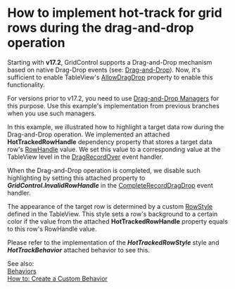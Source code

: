 
# How to implement hot-track for grid rows during the drag-and-drop operation


Starting with **v17.2**, GridControl supports a Drag-and-Drop mechanism based on native Drag-Drop events (see: [Drag-and-Drop](https://documentation.devexpress.com/WPF/11346/Controls-and-Libraries/Data-Grid/Drag-and-Drop)). Now, it's sufficient to enable TableView's [AllowDragDrop](https://documentation.devexpress.com/WPF/DevExpress.Xpf.Grid.DataViewBase.AllowDragDrop.property) property to enable this functionality. 

For versions prior to v17.2, you need to use [Drag-and-Drop Managers](https://documentation.devexpress.com/WPF/11371/Controls-and-Libraries/Data-Grid/Drag-and-Drop/Drag-and-Drop-Managers) for this purpose. Use this example's implementation from previous branches when you use such managers.

In this example, we illustrated how to highlight a target data row during the Drag-and-Drop operation. We implemented an attached **HotTrackedRowHandle** dependency property that stores a target data row's [RowHandle](https://documentation.devexpress.com/WPF/6322/Controls-and-Libraries/Data-Grid/Grid-View-Data-Layout/Rows-and-Cards/Obtaining-Row-Handles) value. We set this value to a corresponding value at the TableView level in the [DragRecordOver](https://documentation.devexpress.com/WPF/DevExpress.Xpf.Grid.DataViewBase.DragRecordOver.event) event handler. 

When the Drag-and-Drop operation is completed, we disable such highlighting by setting this attached property to ***GridControl.InvalidRowHandle*** in the [CompleteRecordDragDrop](https://documentation.devexpress.com/WPF/DevExpress.Xpf.Grid.DataViewBase.CompleteRecordDragDrop.event) event handler. 

The appearance of the target row is determined by a custom [RowStyle](https://documentation.devexpress.com/WPF/DevExpress.Xpf.Grid.TableView.RowStyle.property) defined in the TableView. This style sets a row's background to a certain color if the value from the attached  **HotTrackedRowHandle** property equals to this row's RowHandle value.

Please refer to the implementation of the ***HotTrackedRowStyle*** style and ***HotTrackBehavior*** attached behavior to see this. 

See also:  
[Behaviors](https://documentation.devexpress.com/WPF/17442/MVVM-Framework/Behaviors)  
[How to: Create a Custom Behavior](https://documentation.devexpress.com/WPF/17458/MVVM-Framework/Behaviors/How-to-Create-a-Custom-Behavior)
